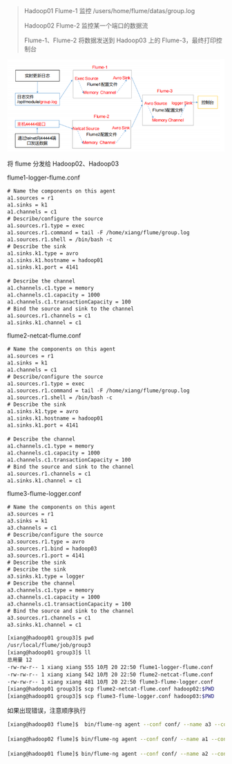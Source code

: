 > Hadoop01  Flume-1 监控 /users/home/flume/datas/group.log
>
> Hadoop02  Flume-2 监控某一个端口的数据流
>
> Flume-1、Flume-2 将数据发送到 Hadoop03 上的 Flume-3，最终打印控制台

![image-20231020224340212](images/4、聚合/image-20231020224340212.png)



将 flume 分发给 Hadoop02、Hadoop03

flume1-logger-flume.conf

```properties
# Name the components on this agent
a1.sources = r1
a1.sinks = k1
a1.channels = c1
# Describe/configure the source
a1.sources.r1.type = exec
a1.sources.r1.command = tail -F /home/xiang/flume/group.log
a1.sources.r1.shell = /bin/bash -c
# Describe the sink
a1.sinks.k1.type = avro
a1.sinks.k1.hostname = hadoop01
a1.sinks.k1.port = 4141

# Describe the channel
a1.channels.c1.type = memory
a1.channels.c1.capacity = 1000
a1.channels.c1.transactionCapacity = 100
# Bind the source and sink to the channel
a1.sources.r1.channels = c1
a1.sinks.k1.channel = c1
```

flume2-netcat-flume.conf

```properties
# Name the components on this agent
a1.sources = r1
a1.sinks = k1
a1.channels = c1
# Describe/configure the source
a1.sources.r1.type = exec
a1.sources.r1.command = tail -F /home/xiang/flume/group.log
a1.sources.r1.shell = /bin/bash -c
# Describe the sink
a1.sinks.k1.type = avro
a1.sinks.k1.hostname = hadoop01
a1.sinks.k1.port = 4141

# Describe the channel
a1.channels.c1.type = memory
a1.channels.c1.capacity = 1000
a1.channels.c1.transactionCapacity = 100
# Bind the source and sink to the channel
a1.sources.r1.channels = c1
a1.sinks.k1.channel = c1
```

flume3-flume-logger.conf

```properties
# Name the components on this agent
a3.sources = r1
a3.sinks = k1
a3.channels = c1
# Describe/configure the source
a3.sources.r1.type = avro
a3.sources.r1.bind = hadoop03
a3.sources.r1.port = 4141
# Describe the sink
# Describe the sink
a3.sinks.k1.type = logger
# Describe the channel
a3.channels.c1.type = memory
a3.channels.c1.capacity = 1000
a3.channels.c1.transactionCapacity = 100
# Bind the source and sink to the channel
a3.sources.r1.channels = c1
a3.sinks.k1.channel = c1
```





```sh
[xiang@hadoop01 group3]$ pwd
/usr/local/flume/job/group3
[xiang@hadoop01 group3]$ ll
总用量 12
-rw-rw-r-- 1 xiang xiang 555 10月 20 22:50 flume1-logger-flume.conf
-rw-rw-r-- 1 xiang xiang 542 10月 20 22:50 flume2-netcat-flume.conf
-rw-rw-r-- 1 xiang xiang 481 10月 20 22:50 flume3-flume-logger.conf
[xiang@hadoop01 group3]$ scp flume2-netcat-flume.conf hadoop02:$PWD
[xiang@hadoop01 group3]$ scp flume3-flume-logger.conf hadoop03:$PWD
```



如果出现错误，注意顺序执行

```sh
[xiang@hadoop03 flume]$  bin/flume-ng agent --conf conf/ --name a3 --conf-file job/group3/flume3-flume-logger.conf -Dflume.root.logger=INFO,console

[xiang@hadoop02 flume]$ bin/flume-ng agent --conf conf/ --name a1 --conf-file job/group3/flume1-logger-flume.conf

[xiang@hadoop01 flume]$ bin/flume-ng agent --conf conf/ --name a2 --conf-file job/group3/flume2-netcat-flume.conf
```

